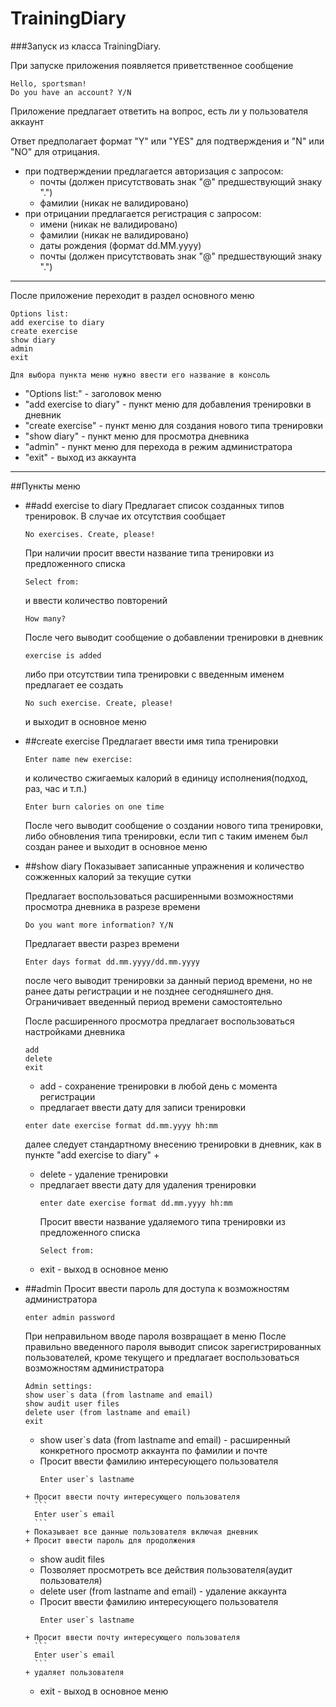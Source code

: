 # TrainingDiary

###Запуск из класса TrainingDiary.

При запуске приложения появляется приветственное сообщение
```
Hello, sportsman!
Do you have an account? Y/N 
```

Приложение предлагает ответить на вопрос, есть ли у пользователя аккаунт

Ответ предполагает формат "Y" или "YES" для подтверждения и "N" или "NO" для отрицания.
+ при подтверждении предлагается авторизация с запросом:
    + почты (должен присутствовать знак "@" предшествующий знаку ".")
    + фамилии (никак не валидировано)
+ при отрицании предлагается регистрация с запросом:
    + имени (никак не валидировано)
    + фамилии (никак не валидировано)
    + даты рождения (формат dd.MM.yyyy)
    + почты (должен присутствовать знак "@" предшествующий знаку ".")

___
После приложение переходит в раздел основного меню
```
Options list:
add exercise to diary
create exercise
show diary
admin
exit
```
`Для выбора пункта меню нужно ввести его название в консоль`
+ "Options list:" - заголовок меню
+ "add exercise to diary" - пункт меню для добавления тренировки в дневник
+ "create exercise" - пункт меню для создания нового типа тренировки
+ "show diary" - пункт меню для просмотра дневника
+ "admin" - пункт меню для перехода в режим администратора
+ "exit" - выход из аккаунта
___
##Пункты меню
+ ##add exercise to diary
    Предлагает список созданных типов тренировок. В случае их отсутствия сообщает 
    ```
    No exercises. Create, please!
    ```

    При наличии просит ввести название типа тренировки из предложенного списка
    ```
    Select from:
    ```
 
    и ввести количество повторений
    ```
    How many?
    ```
    После чего выводит сообщение о добавлении тренировки в дневник
    ```
    exercise is added
    ```
    либо при отсутствии типа тренировки с введенным именем предлагает ее создать
    ```
    No such exercise. Create, please!
    ```
    и выходит в основное меню
+ ##create exercise
    Предлагает ввести имя типа тренировки
    ```
    Enter name new exercise:
    ```
    и количество сжигаемых калорий в единицу исполнения(подход, раз, час и т.п.)
    ```
    Enter burn calories on one time
    ```
    После чего выводит сообщение о создании нового типа тренировки, 
    либо обновления типа тренировки, если тип с таким именем был создан ранее 
    и выходит в основное меню

+ ##show diary
    Показывает записанные упражнения  и количество сожженных калорий за текущие сутки
    
    Предлагает воспользоваться расширенными 
    возможностями просмотра дневника в разрезе времени
    ```
    Do you want more information? Y/N
    ```
    Предлагает ввести разрез времени
    ```
    Enter days format dd.mm.yyyy/dd.mm.yyyy
    ```
    после чего выводит тренировки за данный период времени, 
    но не ранее даты регистрации и не позднее сегодняшнего дня.
    Ограничивает введенный период времени самостоятельно

    После расширенного просмотра предлагает воспользоваться настройками дневника
    ```
    add
    delete
    exit
    ```
   + add - сохранение тренировки в любой день с момента регистрации
    + предлагает ввести дату для записи тренировки
     ```
     enter date exercise format dd.mm.yyyy hh:mm
     ```
     далее следует стандартному внесению тренировки в дневник, как в пункте "add exercise to diary"
   + 
   + delete - удаление тренировки
    + предлагает ввести дату для удаления тренировки
       ```
       enter date exercise format dd.mm.yyyy hh:mm
       ```
       Просит ввести название удаляемого типа тренировки из предложенного списка
       ```
       Select from:
       ```
   + exit - выход в основное меню
+ ##admin
   Просит ввести пароль для доступа к возможностям администратора
   ```
   enter admin password
   ```
  При неправильном вводе пароля возвращает в меню
  После правильно введенного пароля выводит список зарегистрированных пользователей, 
  кроме текущего и предлагает воспользоваться возможностям администратора
    ```
    Admin settings:
    show user`s data (from lastname and email)
    show audit user files
    delete user (from lastname and email)
    exit
    ```
    + show user`s data (from lastname and email) - расширенный конкретного просмотр аккаунта по фамилии и почте
     + Просит ввести фамилию интересующего пользователя
        ```
        Enter user`s lastname
        ```
      + Просит ввести почту интересующего пользователя
        ```
        Enter user`s email
        ```
      + Показывает все данные пользователя включая дневник
      + Просит ввести пароль для продолжения
    + show audit files
     + Позволяет просмотреть все действия пользователя(аудит пользователя) 
    + delete user (from lastname and email) - удаление аккаунта
     + Просит ввести фамилию интересующего пользователя
        ```
        Enter user`s lastname
        ```
      + Просит ввести почту интересующего пользователя
        ```
        Enter user`s email
        ```
      + удаляет пользователя
    + exit - выход в основное меню
